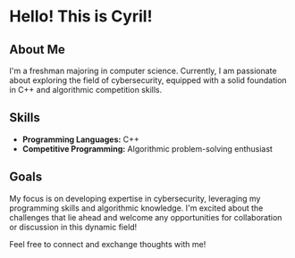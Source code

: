 # Hello! This is Cyril!

## About Me
I'm a freshman majoring in computer science. Currently, I am passionate about exploring the field of cybersecurity, equipped with a solid foundation in C++ and algorithmic competition skills.

## Skills
- **Programming Languages:** C++
- **Competitive Programming:** Algorithmic problem-solving enthusiast

## Goals
My focus is on developing expertise in cybersecurity, leveraging my programming skills and algorithmic knowledge. I'm excited about the challenges that lie ahead and welcome any opportunities for collaboration or discussion in this dynamic field!

Feel free to connect and exchange thoughts with me!

<!---
Satar07/Satar07 is a ✨ special ✨ repository because its `README.md` (this file) appears on your GitHub profile.
You can click the Preview link to take a look at your changes.
--->
